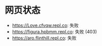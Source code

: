 # 网页状态
- https://Love.cfvqw.repl.co: 失败
- https://figura.hpbmm.repl.co: 失败 (403)
- https://aro.flinthill.repl.co: 失败
